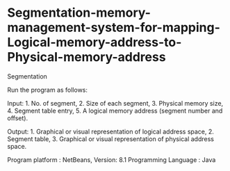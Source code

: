 # Segmentation-memory-management-system-for-mapping-Logical-memory-address-to-Physical-memory-address
Segmentation

Run the program as follows:

Input:
     1. No. of segment,
     2. Size of each segment,
     3. Physical memory size,
     4. Segment table entry,
     5. A logical memory address (segment number and offset).

Output:
     1. Graphical or visual representation of logical address space,
     2. Segment table,
     3. Graphical or visual representation of physical address space.
     
     
Program platform : NetBeans, Version: 8.1
Programming Language : Java
     
